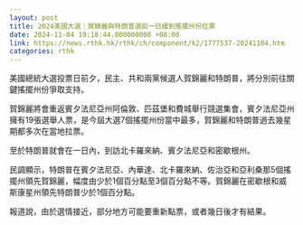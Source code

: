 ```yaml
---
layout: post
title: 2024美國大選｜賀錦麗與特朗普選前一日續到搖擺州份拉票
date: 2024-11-04 19:18:44.000000000 +08:00
link: https://news.rthk.hk/rthk/ch/component/k2/1777537-20241104.htm
categories: rthk
---
```


美國總統大選投票日前夕，民主、共和兩黨候選人賀錦麗和特朗普，將分別前往關鍵搖擺州份爭取支持。

賀錦麗將會重返賓夕法尼亞州阿倫敦、匹茲堡和費城舉行競選集會，賓夕法尼亞州擁有19張選舉人票，是今屆大選7個搖擺州份當中最多，賀錦麗和特朗普過去幾星期都多次在當地拉票。

至於特朗普就會在一日內，到訪北卡羅來納、賓夕法尼亞和密歇根州。

民調顯示，特朗普在賓夕法尼亞、內華達、北卡羅來納、佐治亞和亞利桑那5個搖擺州領先賀錦麗，幅度由少於1個百分點至3個百分點不等。賀錦麗在密歇根和威斯康星州領先特朗普少於1個百分點。

報道說，由於選情接近，部分地方可能要重新點票，或者幾日後才有結果。
